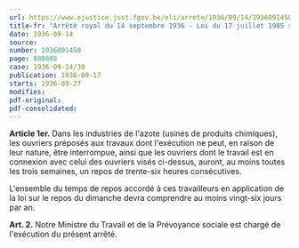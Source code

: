 ```yaml
---
url: https://www.ejustice.just.fgov.be/eli/arrete/1936/09/14/1936091450/justel
title-fr: "Arrêté royal du 14 septembre 1936 - Loi du 17 juillet 1905 sur le repos du dimanche, article 4 - Industrie de l'azote."
date: 1936-09-14
source:
number: 1936091450
page: 888888
case: 1936-09-14/30
publication: 1936-09-17
starts: 1936-09-27
modifies:
pdf-original:
pdf-consolidated:
---
```


**Article 1er.** Dans les industries de l'azote (usines de produits chimiques), les ouvriers préposés aux travaux dont l'exécution ne peut, en raison de leur nature, être interrompue, ainsi que les ouvriers dont le travail est en connexion avec celui des ouvriers visés ci-dessus, auront, au moins toutes les trois semaines, un repos de trente-six heures consécutives.

L'ensemble du temps de repos accordé à ces travailleurs en application de la loi sur le repos du dimanche devra comprendre au moins vingt-six jours par an.

**Art. 2.** Notre Ministre du Travail et de la Prévoyance sociale est chargé de l'exécution du présent arrêté.
